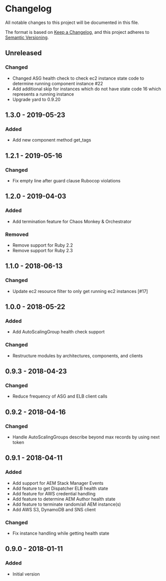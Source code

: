 # Changelog

All notable changes to this project will be documented in this file.

The format is based on [Keep a Changelog](https://keepachangelog.com/en/1.0.0/),
and this project adheres to [Semantic Versioning](https://semver.org/spec/v2.0.0.html).

## Unreleased

### Changed
- Changed ASG health check to check ec2 instance state code to determine running component instance #22
- Add additional skip for instances which do not have state code 16 which represents a running instance
- Upgrade yard to 0.9.20

## 1.3.0 - 2019-05-23
### Added
- Add new component method get_tags

## 1.2.1 - 2019-05-16
### Changed
- Fix empty line after guard clause Rubocop violations

## 1.2.0 - 2019-04-03
### Added
- Add termination feature for Chaos Monkey & Orchestrator

### Removed
- Remove support for Ruby 2.2
- Remove support for Ruby 2.3

## 1.1.0 - 2018-06-13
### Changed
- Update ec2 resource filter to only get running ec2 instances [#17]

## 1.0.0 - 2018-05-22
### Added
- Add AutoScalingGroup health check support

### Changed
- Restructure modules by architectures, components, and clients

## 0.9.3 - 2018-04-23
### Changed
- Reduce frequency of ASG and ELB client calls

## 0.9.2 - 2018-04-16
### Changed
- Handle AutoScalingGroups describe beyond max records by using next token

## 0.9.1 - 2018-04-11
### Added
- Add support for AEM Stack Manager Events
- Add feature to get Dispatcher ELB health state
- Add feature for AWS credential handling
- Add feature to determine AEM Author health state
- Add feature to terminate random/all AEM instance(s)
- Add AWS S3, DynamoDB and SNS client

### Changed
- Fix instance handling while getting health state

## 0.9.0 - 2018-01-11
### Added
- Initial version
